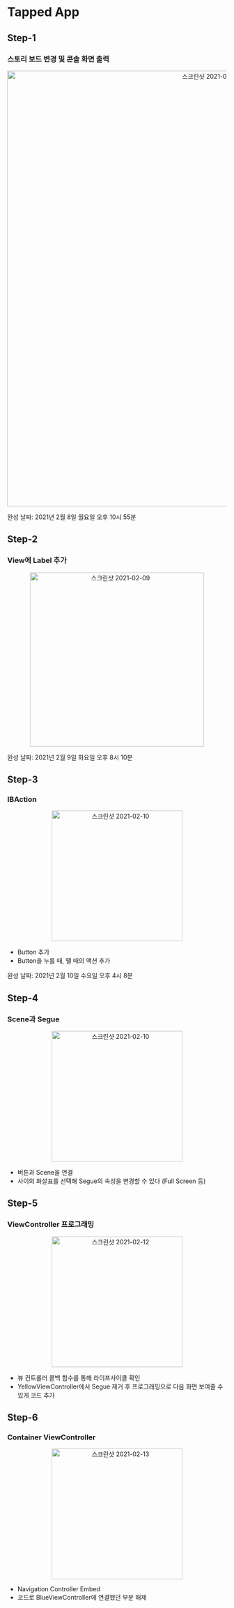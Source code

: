 # Tapped App

## Step-1 
### 스토리 보드 변경 및 콘솔 화면 출력

<p align="center">
<img width="1000" alt="스크린샷 2021-02-08 오후 8 16 17" src="https://user-images.githubusercontent.com/45817559/107228985-a2765200-6a60-11eb-8563-8059349c1741.png">
</p>

완성 날짜: 2021년 2월 8일 월요일 오후 10시 55분


## Step-2
### View에 Label 추가

<p align="center">
<img width="400" alt="스크린샷 2021-02-09" src="https://user-images.githubusercontent.com/45817559/107355567-fccfeb00-6b12-11eb-9dd0-7f689d66d29c.png">
</p>

완성 날짜: 2021년 2월 9일 화요일 오후 8시 10분

## Step-3
### IBAction

<p align="center">
<img width="300" alt="스크린샷 2021-02-10" src="https://user-images.githubusercontent.com/45817559/107476795-ec268000-6bb9-11eb-8d6f-2f16f1b53881.gif">
</p>

- Button 추가
- Button을 누를 때, 뗄 때의 액션 추가

완성 날짜: 2021년 2월 10일 수요일 오후 4시 8분

## Step-4
### Scene과 Segue

<p align="center">
<img width="300" alt="스크린샷 2021-02-10" src="https://user-images.githubusercontent.com/45817559/107487746-d6b95200-6bc9-11eb-9d81-4a1cc4f67b87.gif">
</p>

- 버튼과 Scene을 연결
- 사이의 화살표를 선택해 Segue의 속성을 변경할 수 있다 (Full Screen 등)


## Step-5
### ViewController 프로그래밍

<p align="center">
<img width="300" alt="스크린샷 2021-02-12" src="https://user-images.githubusercontent.com/45817559/107725770-56f6c900-6d2a-11eb-8340-1ec99cbfb6b1.gif">
</p>

- 뷰 컨트롤러 콜백 함수를 통해 라이프사이클 확인
- YellowViewController에서 Segue 제거 후 프로그래밍으로 다음 화면 보여줄 수 있게 코드 추가

## Step-6
### Container ViewController

<p align="center">
<img width="300" alt="스크린샷 2021-02-13" src="https://user-images.githubusercontent.com/45817559/107848691-c2c75780-6e38-11eb-9bc4-17ed9fbb6990.gif">
</p>

- Navigation Controller Embed
- 코드로 BlueViewController에 연결했던 부분 해제

